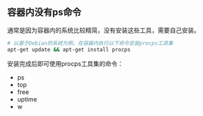 ## 容器内没有ps命令

通常是因为容器内的系统比较精简，没有安装这些工具，需要自己安装。

```bash
# 以基于Debian的系统为例，在容器内执行以下命令安装procps工具集
apt-get update && apt-get install procps
```

安装完成后即可使用procps工具集的命令：

- ps
- top
- free
- uptime
- w




